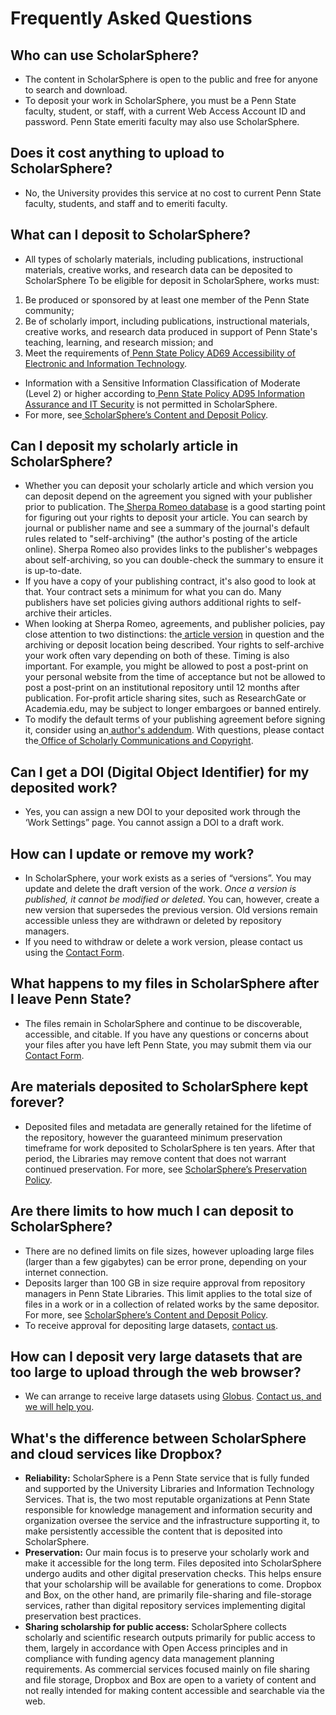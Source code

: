 # Frequently Asked Questions

## Who can use ScholarSphere? 

*   The content in ScholarSphere is open to the public and free for anyone to search and download.
*   To deposit your work in ScholarSphere, you must be a Penn State faculty, student, or staff, with a current Web Access Account ID and password. Penn State emeriti faculty may also use ScholarSphere.

## Does it cost anything to upload to ScholarSphere? 

*   No, the University provides this service at no cost to current Penn State faculty, students, and staff and to emeriti faculty.

## What can I deposit to ScholarSphere? 

*   All types of scholarly materials, including publications, instructional materials, creative works, and research data can be deposited to ScholarSphere To be eligible for deposit in ScholarSphere, works must:
1. Be produced or sponsored by at least one member of the Penn State community;
2. Be of scholarly import, including publications, instructional materials, creative works, and research data produced in support of Penn State's teaching, learning, and research mission; and
3. Meet the requirements of[ Penn State Policy AD69 Accessibility of Electronic and Information Technology](https://policy.psu.edu/policies/ad69).
*   Information with a Sensitive Information Classification of Moderate (Level 2) or higher according to[ Penn State Policy AD95 Information Assurance and IT Security](https://policy.psu.edu/policies/ad95) is not permitted in ScholarSphere.
*   For more, see[ ScholarSphere’s Content and Deposit Policy](/policies).

<!-- #### Can I use ScholarSphere for managing my data, to comply with data management plan (DMP) requirements?  -->

## Can I deposit my scholarly article in ScholarSphere?   

*   Whether you can deposit your scholarly article and which version you can deposit depend on the agreement you signed with your publisher prior to publication. The[ Sherpa Romeo database](https://v2.sherpa.ac.uk/romeo/) is a good starting point for figuring out your rights to deposit your article. You can search by journal or publisher name and see a summary of the journal's default rules related to "self-archiving" (the author's posting of the article online). Sherpa Romeo also provides links to the publisher's webpages about self-archiving, so you can double-check the summary to ensure it is up-to-date.
*   If you have a copy of your publishing contract, it's also good to look at that. Your contract sets a minimum for what you can do. Many publishers have set policies giving authors additional rights to self-archive their articles.
*   When looking at Sherpa Romeo, agreements, and publisher policies, pay close attention to two distinctions: the[ article version](http://psu.libanswers.com/faq/273465) in question and the archiving or deposit location being described. Your rights to self-archive your work often vary depending on both of these. Timing is also important. For example, you might be allowed to post a post-print on your personal website from the time of acceptance but not be allowed to post a post-print on an institutional repository until 12 months after publication. For-profit article sharing sites, such as ResearchGate or Academia.edu, may be subject to longer embargoes or banned entirely.
*   To modify the default terms of your publishing agreement before signing it, consider using an[ author's addendum](https://openaccess.psu.edu/authors-addendum/). With questions, please contact the[ Office of Scholarly Communications and Copyright](https://libraries.psu.edu/services/scholarly-publishing-services/contact-copyright-publishing-and-open-access).


## Can I get a DOI (Digital Object Identifier) for my deposited work?   

*   Yes, you can assign a new DOI to your deposited work through the ‘Work Settings” page. You cannot assign a DOI to a draft work.

## How can I update or remove my work?

*   In ScholarSphere, your work exists as a series of “versions”. You may update and delete the draft version of the work. _Once a version is published, it cannot be modified or deleted_. You can, however, create a new version that supersedes the previous version. Old versions remain accessible unless they are withdrawn or deleted by repository managers. 
*   If you need to withdraw or delete a work version, please contact us using the [Contact Form](/contact).

## What happens to my files in ScholarSphere after I leave Penn State? 

*   The files remain in ScholarSphere and continue to be discoverable, accessible, and citable. If you have any questions or concerns about your files after you have left Penn State, you may submit them via our [Contact Form](/contact).

## Are materials deposited to ScholarSphere kept forever? 

*   Deposited files and metadata are generally retained for the lifetime of the repository, however the guaranteed minimum preservation timeframe for work deposited to ScholarSphere is ten years. After that period, the Libraries may remove content that does not warrant continued preservation. For more, see [ScholarSphere’s Preservation Policy](/policies).

## Are there limits to how much I can deposit to ScholarSphere? 

*   There are no defined limits on file sizes, however uploading large files (larger than a few gigabytes) can be error prone, depending on your internet connection. 
*   Deposits larger than 100 GB in size require approval from repository managers in Penn State Libraries. This limit applies to the total size of files in a work or in a collection of related works by the same depositor. For more, see [ScholarSphere’s Content and Deposit Policy](/policies).
*   To receive approval for depositing large datasets, [contact us](/contact).

## How can I deposit very large datasets that are too large to upload through the web browser? 

*   We can arrange to receive large datasets using [Globus](https://www.globus.org/). [Contact us, and we will help you](/contact). 

## What's the difference between ScholarSphere and cloud services like Dropbox? 

*   **Reliability:** ScholarSphere is a Penn State service that is fully funded and supported by the University Libraries and Information Technology Services. That is, the two most reputable organizations at Penn State responsible for knowledge management and information security and organization oversee the service and the infrastructure supporting it, to make persistently accessible the content that is deposited into ScholarSphere.
*   **Preservation:** Our main focus is to preserve your scholarly work and make it accessible for the long term. Files deposited into ScholarSphere undergo audits and other digital preservation checks. This helps ensure that your scholarship will be available for generations to come. Dropbox and Box, on the other hand, are primarily file-sharing and file-storage services, rather than digital repository services implementing digital preservation best practices.
*   **Sharing scholarship for public access:** ScholarSphere collects scholarly and scientific research outputs primarily for public access to them, largely in accordance with Open Access principles and in compliance with funding agency data management planning requirements. As commercial services focused mainly on file sharing and file storage, Dropbox and Box are open to a variety of content and not really intended for making content accessible and searchable via the web.
